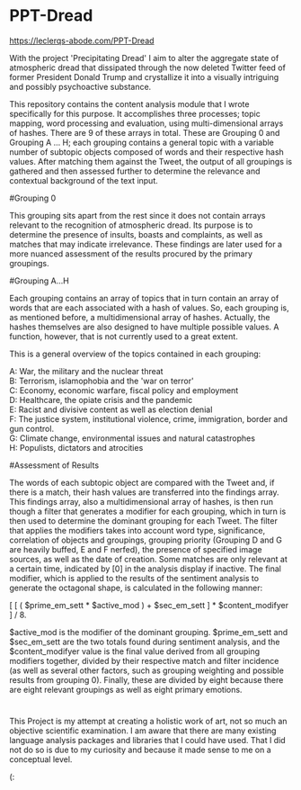 # PPT-Dread
https://leclerqs-abode.com/PPT-Dread

With the project 'Precipitating Dread' I aim to alter the aggregate state of atmospheric dread that dissipated through the now deleted Twitter feed of former President Donald Trump and crystallize it into a visually intriguing and possibly psychoactive substance. 

This repository contains the content analysis module that I wrote specifically for this purpose. It accomplishes three processes; topic mapping, word processing and evaluation, using multi-dimensional arrays of hashes. There are 9 of these arrays in total. These are Grouping 0 and Grouping A … H; each grouping contains a general topic with a variable number of subtopic objects composed of words and their respective hash values. After matching them against the Tweet, the output of all groupings is gathered and then assessed further to determine the relevance and contextual background of the text input.

#Grouping 0

This grouping sits apart from the rest since it does not contain arrays relevant to the recognition of atmospheric dread. Its purpose is to determine the presence of insults, boasts and complaints, as well as matches that may indicate irrelevance. These findings are later used for a more nuanced assessment of the results procured by the primary groupings.

#Grouping A...H

Each grouping contains an array of topics that in turn contain an array of words that are each associated with a hash of values. So, each grouping is, as mentioned before, a multidimensional array of hashes. Actually, the hashes themselves are also designed to have multiple possible values. A function, however, that is not currently used to a great extent.

This is a general overview of the topics contained in each grouping:

A: War, the military and the nuclear threat </br>
B: Terrorism, islamophobia and the 'war on terror'</br>
C: Economy, economic warfare, fiscal policy and employment</br>
D: Healthcare, the opiate crisis and the pandemic</br>
E: Racist and divisive content as well as election denial</br>
F: The justice system, institutional violence, crime, immigration, border and gun control. </br>
G: Climate change, environmental issues and natural catastrophes</br>
H: Populists, dictators and atrocities</br>

#Assessment of Results

The words of each subtopic object are compared with the Tweet and, if there is a match, their hash values are transferred into the findings array. This findings array, also a multidimensional array of hashes, is then run though a filter that generates a modifier for each grouping, which in turn is then used to determine the dominant grouping for each Tweet. The filter that applies the modifiers takes into account word type, significance, correlation of objects and groupings, grouping priority (Grouping D and G are heavily buffed, E and F nerfed), the presence of specified image sources, as well as the date of creation. Some matches are only relevant at a certain time, indicated by [0] in the analysis display if inactive. The final modifier, which is applied to the results of the sentiment analysis to generate the octagonal shape, is calculated in the following manner:

[ [ ( $prime_em_sett * $active_mod ) + $sec_em_sett ] * $content_modifyer ] / 8.

$active_mod is the modifier of the dominant grouping. $prime_em_sett and $sec_em_sett are the two totals found during sentiment analysis, and the $content_modifyer value is the final value derived from all grouping modifiers together, divided by their respective match and filter incidence (as well as several other factors, such as grouping weighting and possible results from grouping 0). Finally, these are divided by eight because there are eight relevant groupings as well as eight primary emotions. 

#

This Project is my attempt at creating a holistic work of art, not so much an objective scientific examination. I am aware that there are many existing language analysis packages and libraries that I could have used. That I did not do so is due to my curiosity and because it made sense to me on a conceptual level.

(:
